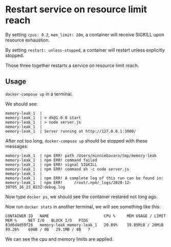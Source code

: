 # Restart service on resource limit reach

By setting `cpus: 0.2`, `mem_limit: 20m`, a container will receive SIGKILL upon resource exhaustion.

By setting `restart: unless-stopped`, a container will restart unless explicitly stopped.

Those three together restarts a service on resource limit reach.

## Usage

`docker-compose up` in a terminal.

We should see:

```
memory-leak_1  |
memory-leak_1  | > dk@1.0.0 start
memory-leak_1  | > node server.js
memory-leak_1  |
memory-leak_1  | Server running at http://127.0.0.1:3000/
```

After not too long, `docker-compose up` should be stopped with these messages:

```
memory-leak_1  | npm ERR! path /Users/minniebavaro/tmp/memory-leak
memory-leak_1  | npm ERR! command failed
memory-leak_1  | npm ERR! signal SIGKILL
memory-leak_1  | npm ERR! command sh -c node server.js
memory-leak_1  |
memory-leak_1  | npm ERR! A complete log of this run can be found in:
memory-leak_1  | npm ERR!     /root/.npm/_logs/2020-12-30T05_16_23_823Z-debug.log
```

Now type `docker ps`, we should see the container restared not long ago.

Now run `docker stats` in another terminal, we will see something like this:

```
CONTAINER ID   NAME                        CPU %     MEM USAGE / LIMIT   MEM %     NET I/O   BLOCK I/O   PIDS
83d6d4d59f28   memory-leak_memory-leak_1   20.09%    19.85MiB / 20MiB    99.26%    696B / 0B   29.1MB / 0B   7
```

We can see the cpu and memory limits are applied.
